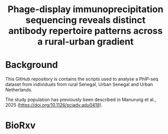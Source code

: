 # <p align="center"> Phage-display immunoprecipitation sequencing reveals distinct antibody repertoire patterns across a rural-urban gradient </p>

# Background

This GitHub repository is contains the scripts used to analyse a PhIP-seq dataset from individuals from rural Senegal, Urban Senegal and Urban Netherlands.

The study population has previously been described in Manurung et al., 2025 (https://doi.org/10.1126/sciadv.adu0419).

# BioRxv
